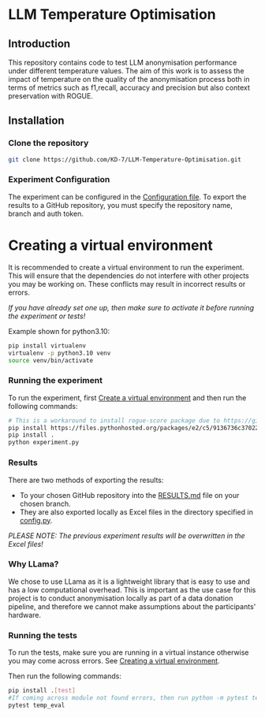 # LLM Temperature Optimisation

## Introduction

This repository contains code to test LLM anonymisation performance under different 
temperature values. The aim of this work is to assess the impact of temperature on the 
quality of the anonymisation process both in terms of metrics such as f1,recall, 
accuracy and precision but also context preservation with ROGUE.

## Installation

### Clone the repository

```bash
git clone https://github.com/KD-7/LLM-Temperature-Optimisation.git
```

### Experiment Configuration

The experiment can be configured in the [Configuration file](config.py). To export the 
results to a GitHub repository, you must specify the repository name, branch and auth token.

# Creating a virtual environment

It is recommended to create a virtual environment to run the experiment. This will 
ensure that the dependencies do not interfere with other projects you may be working on.
These conflicts may result in incorrect results or errors.

*If you have already set one up, then make sure to activate it before running the experiment or tests!*

Example shown for python3.10:
```bash
pip install virtualenv
virtualenv -p python3.10 venv
source venv/bin/activate
```

### Running the experiment

To run the experiment,
first [Create a virtual environment](#creating-a-virtual-environment)
and then run the following commands:

```bash 
# This is a workaround to install rogue-score package due to https://github.com/google-research/google-research/issues/2672
pip install https://files.pythonhosted.org/packages/e2/c5/9136736c37022a6ad27fea38f3111eb8f02fe75d067f9a985cc358653102/rouge_score-0.1.2.tar.gz
pip install .
python experiment.py
```

### Results

There are two methods of exporting the results:
- To your chosen GitHub repository into the [RESULTS.md](RESULTS.md) file on 
your chosen branch.
- They are also exported locally as Excel files in the directory specified
in [config.py](config.py).

*PLEASE NOTE: The previous experiment results will be overwritten in the Excel files!*

### Why LLama?
We chose to use LLama as it is a lightweight library that is easy to use and has a low 
computational overhead. This is important as the use case for this project is to conduct
anonymisation locally as part of a data donation pipeline, and therefore we cannot make 
assumptions about the participants' hardware. 

### Running the tests

To run the tests, make sure you are running in a virtual instance otherwise 
you may come across errors. See [Creating a virtual environment](#creating-a-virtual-environment).

Then run the following commands:

```bash
pip install .[test]
#If coming across module not found errors, then run python -m pytest temp_eval
pytest temp_eval
```




